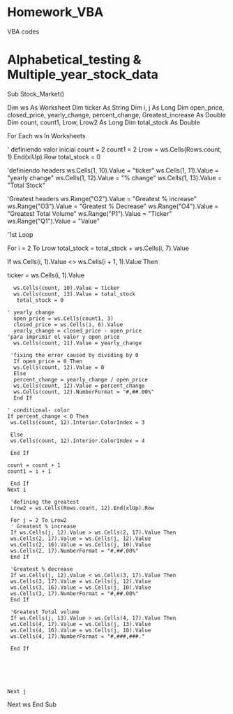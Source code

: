 # Homework_VBA
VBA codes 
# Alphabetical_testing & Multiple_year_stock_data

Sub Stock_Market()

Dim ws As Worksheet
Dim ticker As String
Dim i, j As Long
Dim open_price, closed_price, yearly_change, percent_change, Greatest_increase As Double
Dim count, count1, Lrow, Lrow2 As Long
Dim total_stock As Double

For Each ws In Worksheets

' definiendo valor inicial
    count = 2
    count1 = 2
    Lrow = ws.Cells(Rows.count, 1).End(xlUp).Row
    total_stock = 0
    
'definiendo headers
ws.Cells(1, 10).Value = "ticker"
ws.Cells(1, 11).Value = "yearly change"
ws.Cells(1, 12).Value = "% change"
ws.Cells(1, 13).Value = "Total Stock"

'Greatest headers
ws.Range("O2").Value = "Greatest % increase"
ws.Range("O3").Value = "Greatest % Decrease"
ws.Range("O4").Value = "Greatest Total Volume"
ws.Range("P1").Value = "Ticker"
ws.Range("Q1").Value = "Value"


'1st Loop

For i = 2 To Lrow
    total_stock = total_stock + ws.Cells(i, 7).Value
   
If ws.Cells(i, 1).Value <> ws.Cells(i + 1, 1).Value Then
    
  ticker = ws.Cells(i, 1).Value
 
      ws.Cells(count, 10).Value = ticker
      ws.Cells(count, 13).Value = total_stock
       total_stock = 0
        
    ' yearly change
      open_price = ws.Cells(count1, 3)
      closed_price = ws.Cells(i, 6).Value
      yearly_change = closed_price - open_price
    'para imprimir el valor y open price
      ws.Cells(count, 11).Value = yearly_change
      
     'fixing the error caused by dividing by 0
      If open_price = 0 Then
      ws.Cells(count, 12).Value = 0
      Else
      percent_change = yearly_change / open_price
      ws.Cells(count, 12).Value = percent_change
      ws.Cells(count, 12).NumberFormat = "#,##.00%"
      End If

    ' conditional- color
    If percent_change < 0 Then
     ws.Cells(count, 12).Interior.ColorIndex = 3
     
     Else
     ws.Cells(count, 12).Interior.ColorIndex = 4
     
     End If
       
    count = count + 1
    count1 = i + 1
    
     End If
    Next i
      
     'defining the greatest
     Lrow2 = ws.Cells(Rows.count, 12).End(xlUp).Row

     For j = 2 To Lrow2
     ' Greatest % increase
     If ws.Cells(j, 12).Value > ws.Cells(2, 17).Value Then
     ws.Cells(2, 17).Value = ws.Cells(j, 12).Value
     ws.Cells(2, 16).Value = ws.Cells(j, 10).Value
     ws.Cells(2, 17).NumberFormat = "#,##.00%"
     End If
     
     'Greatest % decrease
     If ws.Cells(j, 12).Value < ws.Cells(3, 17).Value Then
     ws.Cells(3, 17).Value = ws.Cells(j, 12).Value
     ws.Cells(3, 16).Value = ws.Cells(j, 10).Value
     ws.Cells(3, 17).NumberFormat = "#,##.00%"
     End If
     
     'Greatest Total volume
     If ws.Cells(j, 13).Value > ws.Cells(4, 17).Value Then
     ws.Cells(4, 17).Value = ws.Cells(j, 13).Value
     ws.Cells(4, 16).Value = ws.Cells(j, 10).Value
     ws.Cells(4, 17).NumberFormat = "#,###,###."
     
     End If
     
  
     
   

 
    Next j
   
 Next ws
End Sub

